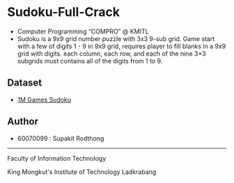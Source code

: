 # Sudoku-Full-Crack
* Computer Programming “COMPRO” @ KMITL
* Sudoku is a 9x9 grid number puzzle with 3x3 9-sub grid. Game start with a few of digits 1 - 9 in 9x9 grid,
requires player to fill blanks in a 9x9 grid with digits. each column, each row, and each of the nine 3×3 subgrids must contains all of the digits from 1 to 9.

## Dataset
* [1M Games Sudoku](https://www.kaggle.com/bryanpark/sudoku)

## Author
* 60070099 : Supakit Rodthong

---

Faculty of Information Technology

King Mongkut's Institute of Technology Ladkrabang
